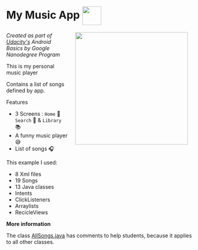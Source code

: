 My Music App <img src="https://raw.githubusercontent.com/jonathanbcsouza/mymusicapp/master/app/src/main/ic_launcher-web.png" width="50"  align="center" >
=================================

<img src="https://raw.githubusercontent.com/jonathanbcsouza/mymusicapp/master/screenshots/home_screen.png" width="300" align="right" hspace="20">


*Created as part of [Udacity's](http://udacity.com) Android Basics by Google Nanodegree Program*

This is my personal music player

Contains a list of songs defined by app.

Features

- 3 Screens : `Home` :iphone: `Search` :mag_right: & `Library` :books:
- A funny music player :sweat_smile:
- List of songs :headphones:

This example I used:

- 8 Xml files
- 19 Songs
- 13 Java classes
- Intents
- ClickListeners
- Arraylists
- RecicleViews

**More information**

The class [AllSongs.java](https://github.com/jonathanbcsouza/mymusicapp/blob/master/app/src/main/java/com/udacity/music/AllSongs.java) has comments to help students, because it applies to all other classes.
